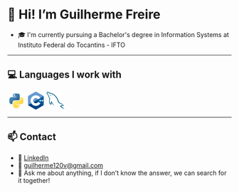 # 👋 Hi! I’m Guilherme Freire

- 🎓 I'm currently pursuing a Bachelor's degree in Information Systems at Instituto Federal do Tocantins - IFTO

---

## 💻 Languages I work with

<p align="left">
  <img src="https://raw.githubusercontent.com/devicons/devicon/master/icons/python/python-original.svg" alt="Python" width="40" height="40"/>
  <img src="https://raw.githubusercontent.com/devicons/devicon/master/icons/cplusplus/cplusplus-original.svg" alt="C++" width="40" height="40"/>
  <img src="https://raw.githubusercontent.com/devicons/devicon/master/icons/mysql/mysql-original.svg" alt="SQL" width="40" height="40"/>
</p>

---



## 📫 Contact

- 💼 [LinkedIn](https://www.linkedin.com/in/guilherme-barbosa-freire-silva-337802221/)
- 📧 guilherme120v@gmail.com  
- 💬 Ask me about anything, if I don’t know the answer, we can search for it together!

 

  
